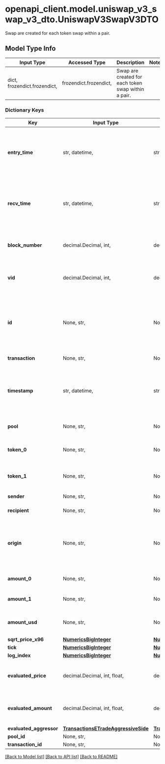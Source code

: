 # openapi_client.model.uniswap_v3_swap_v3_dto.UniswapV3SwapV3DTO

Swap are created for each token swap within a pair.

## Model Type Info
Input Type | Accessed Type | Description | Notes
------------ | ------------- | ------------- | -------------
dict, frozendict.frozendict,  | frozendict.frozendict,  | Swap are created for each token swap within a pair. | 

### Dictionary Keys
Key | Input Type | Accessed Type | Description | Notes
------------ | ------------- | ------------- | ------------- | -------------
**entry_time** | str, datetime,  | str,  |  | [optional] value must conform to RFC-3339 date-time
**recv_time** | str, datetime,  | str,  |  | [optional] value must conform to RFC-3339 date-time
**block_number** | decimal.Decimal, int,  | decimal.Decimal,  | Number of block in which entity was recorded. | [optional] value must be a 64 bit integer
**vid** | decimal.Decimal, int,  | decimal.Decimal,  |  | [optional] value must be a 64 bit integer
**id** | None, str,  | NoneClass, str,  | Identifier, format: transaction hash + \&quot;#\&quot; + index in swaps Transaction array. | [optional] 
**transaction** | None, str,  | NoneClass, str,  | Pointer to transaction. | [optional] 
**timestamp** | str, datetime,  | str,  | Timestamp of transaction. | [optional] value must conform to RFC-3339 date-time
**pool** | None, str,  | NoneClass, str,  | Pool swap occured within. | [optional] 
**token_0** | None, str,  | NoneClass, str,  | Reference to token0 as stored in pair contract. | [optional] 
**token_1** | None, str,  | NoneClass, str,  | Reference to token1 as stored in pair contract. | [optional] 
**sender** | None, str,  | NoneClass, str,  | Sender of the swap. | [optional] 
**recipient** | None, str,  | NoneClass, str,  | Recipient of the swap. | [optional] 
**origin** | None, str,  | NoneClass, str,  | Transaction origin: the EOA (Externally Owned Account) that initiated the transaction | [optional] 
**amount_0** | None, str,  | NoneClass, str,  | Delta of token0 swapped. | [optional] 
**amount_1** | None, str,  | NoneClass, str,  | Delta of token1 swapped. | [optional] 
**amount_usd** | None, str,  | NoneClass, str,  | Derived amount of tokens sold in USD. | [optional] 
**sqrt_price_x96** | [**NumericsBigInteger**](NumericsBigInteger.md) | [**NumericsBigInteger**](NumericsBigInteger.md) |  | [optional] 
**tick** | [**NumericsBigInteger**](NumericsBigInteger.md) | [**NumericsBigInteger**](NumericsBigInteger.md) |  | [optional] 
**log_index** | [**NumericsBigInteger**](NumericsBigInteger.md) | [**NumericsBigInteger**](NumericsBigInteger.md) |  | [optional] 
**evaluated_price** | decimal.Decimal, int, float,  | decimal.Decimal,  |  | [optional] value must be a 64 bit float
**evaluated_amount** | decimal.Decimal, int, float,  | decimal.Decimal,  |  | [optional] value must be a 64 bit float
**evaluated_aggressor** | [**TransactionsETradeAggressiveSide**](TransactionsETradeAggressiveSide.md) | [**TransactionsETradeAggressiveSide**](TransactionsETradeAggressiveSide.md) |  | [optional] 
**pool_id** | None, str,  | NoneClass, str,  |  | [optional] 
**transaction_id** | None, str,  | NoneClass, str,  |  | [optional] 

[[Back to Model list]](../../README.md#documentation-for-models) [[Back to API list]](../../README.md#documentation-for-api-endpoints) [[Back to README]](../../README.md)

